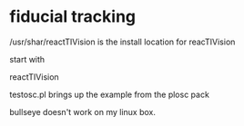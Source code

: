 # fiducial tracking


/usr/shar/reactTIVision is the install location for reacTIVision

start with 

reactTIVision

testosc.pl brings up the example from the plosc pack

bullseye doesn't work on my linux box. 




